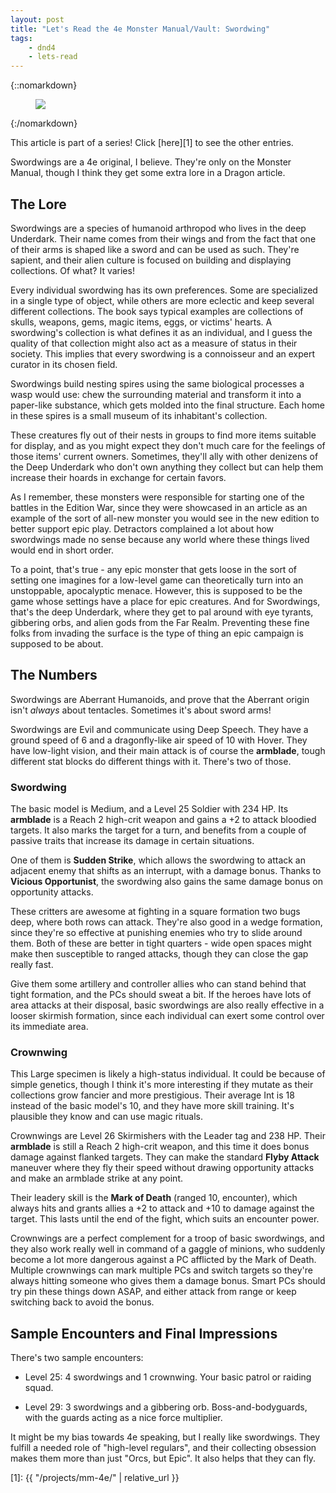 ```yaml
---
layout: post
title: "Let's Read the 4e Monster Manual/Vault: Swordwing"
tags:
    - dnd4
    - lets-read
---
```


{::nomarkdown}
<figure class="right">
  <img src="{{ "/assets/wir-mm-4e-swordwing.png" | absolute_url }}"/>
</figure>
{:/nomarkdown}

This article is part of a series! Click [here][1] to see the other entries.

Swordwings are a 4e original, I believe. They're only on the Monster Manual,
though I think they get some extra lore in a Dragon article.

## The Lore

Swordwings are a species of humanoid arthropod who lives in the deep
Underdark. Their name comes from their wings and from the fact that one of their
arms is shaped like a sword and can be used as such. They're sapient, and their
alien culture is focused on building and displaying collections. Of what? It
varies!

Every individual swordwing has its own preferences. Some are specialized in a
single type of object, while others are more eclectic and keep several different
collections. The book says typical examples are collections of skulls, weapons,
gems, magic items, eggs, or victims' hearts. A swordwing's collection is what
defines it as an individual, and I guess the quality of that collection might
also act as a measure of status in their society. This implies that every
swordwing is a connoisseur and an expert curator in its chosen field.

Swordwings build nesting spires using the same biological processes a wasp would
use: chew the surrounding material and transform it into a paper-like substance,
which gets molded into the final structure. Each home in these spires is a small
museum of its inhabitant's collection.

These creatures fly out of their nests in groups to find more items suitable for
display, and as you might expect they don't much care for the feelings of those
items' current owners. Sometimes, they'll ally with other denizens of the Deep
Underdark who don't own anything they collect but can help them increase their
hoards in exchange for certain favors.

As I remember, these monsters were responsible for starting one of the battles
in the Edition War, since they were showcased in an article as an example of the
sort of all-new monster you would see in the new edition to better support epic
play. Detractors complained a lot about how swordwings made no sense because any
world where these things lived would end in short order.

To a point, that's true - any epic monster that gets loose in the sort of
setting one imagines for a low-level game can theoretically turn into an
unstoppable, apocalyptic menace. However, this is supposed to be the game whose
settings have a place for epic creatures. And for Swordwings, that's the deep
Underdark, where they get to pal around with eye tyrants, gibbering orbs, and
alien gods from the Far Realm. Preventing these fine folks from invading the
surface is the type of thing an epic campaign is supposed to be about.

## The Numbers

Swordwings are Aberrant Humanoids, and prove that the Aberrant origin isn't
_always_ about tentacles. Sometimes it's about sword arms!

Swordwings are Evil and communicate using Deep Speech. They have a ground speed
of 6 and a dragonfly-like air speed of 10 with Hover. They have low-light
vision, and their main attack is of course the **armblade**, tough different
stat blocks do different things with it. There's two of those.

### Swordwing

The basic model is Medium, and a Level 25 Soldier with 234 HP. Its **armblade**
is a Reach 2 high-crit weapon and gains a +2 to attack bloodied targets. It also
marks the target for a turn, and benefits from a couple of passive traits that
increase its damage in certain situations.

One of them is **Sudden Strike**, which allows the swordwing to attack an
adjacent enemy that shifts as an interrupt, with a damage bonus. Thanks to
**Vicious Opportunist**, the swordwing also gains the same damage bonus on
opportunity attacks.

These critters are awesome at fighting in a square formation two bugs deep,
where both rows can attack. They're also good in a wedge formation, since
they're so effective at punishing enemies who try to slide around them. Both of
these are better in tight quarters - wide open spaces might make then
susceptible to ranged attacks, though they can close the gap really fast.

Give them some artillery and controller allies who can stand behind that tight
formation, and the PCs should sweat a bit. If the heroes have lots of area
attacks at their disposal, basic swordwings are also really effective in a
looser skirmish formation, since each individual can exert some control over its
immediate area.

### Crownwing

This Large specimen is likely a high-status individual. It could be because of
simple genetics, though I think it's more interesting if they mutate as their
collections grow fancier and more prestigious. Their average Int is 18 instead
of the basic model's 10, and they have more skill training. It's plausible they
know and can use magic rituals.

Crownwings are Level 26 Skirmishers with the Leader tag and 238 HP. Their
**armblade** is still a Reach 2 high-crit weapon, and this time it does bonus
damage against flanked targets. They can make the standard **Flyby Attack**
maneuver where they fly their speed without drawing opportunity attacks and make
an armblade strike at any point.

Their leadery skill is the **Mark of Death** (ranged 10, encounter), which
always hits and grants allies a +2 to attack and +10 to damage against the
target. This lasts until the end of the fight, which suits an encounter power.

Crownwings are a perfect complement for a troop of basic swordwings, and they
also work really well in command of a gaggle of minions, who suddenly become a
lot more dangerous against a PC afflicted by the Mark of Death. Multiple
crownwings can mark multiple PCs and switch targets so they're always hitting
someone who gives them a damage bonus. Smart PCs should try pin these things
down ASAP, and either attack from range or keep switching back to avoid the
bonus.

## Sample Encounters and Final Impressions

There's two sample encounters:

- Level 25:  4 swordwings and 1 crownwing. Your basic patrol or raiding squad.

- Level 29: 3 swordwings and a gibbering orb. Boss-and-bodyguards, with the
  guards acting as a nice force multiplier.

It might be my bias towards 4e speaking, but I really like swordwings. They
fulfill a needed role of "high-level regulars", and their collecting obsession
makes them more than just "Orcs, but Epic". It also helps that they can fly.

[1]: {{ "/projects/mm-4e/" | relative_url }}
